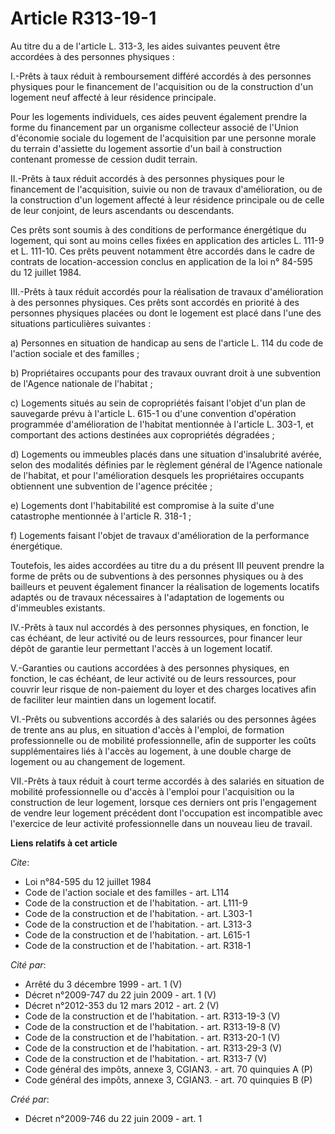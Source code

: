 # Article R313-19-1

Au titre du a de l'article L. 313-3, les aides suivantes peuvent être accordées à des personnes physiques : 

I.-Prêts à taux réduit à remboursement différé accordés à des personnes physiques pour le financement de l'acquisition ou de
la construction d'un logement neuf affecté à leur résidence principale. 

Pour les logements individuels, ces aides peuvent également prendre la forme du financement par un organisme collecteur
associé de l'Union d'économie sociale du logement de l'acquisition par une personne morale du terrain d'assiette du logement
assortie d'un bail à construction contenant promesse de cession dudit terrain. 

II.-Prêts à taux réduit accordés à des personnes physiques pour le financement de l'acquisition, suivie ou non de travaux
d'amélioration, ou de la construction d'un logement affecté à leur résidence principale ou de celle de leur conjoint, de
leurs ascendants ou descendants. 

Ces prêts sont soumis à des conditions de performance énergétique du logement, qui sont au moins celles fixées en application
des articles L. 111-9 et L. 111-10. Ces prêts peuvent notamment être accordés dans le cadre de contrats de location-accession
conclus en application de la loi n° 84-595 du 12 juillet 1984. 

III.-Prêts à taux réduit accordés pour la réalisation de travaux d'amélioration à des personnes physiques. Ces prêts sont
accordés en priorité à des personnes physiques placées ou dont le logement est placé dans l'une des situations particulières
suivantes : 

a) Personnes en situation de handicap au sens de l'article L. 114 du code de l'action sociale et des familles ; 

b) Propriétaires occupants pour des travaux ouvrant droit à une subvention de l'Agence nationale de l'habitat ; 

c) Logements situés au sein de copropriétés faisant l'objet d'un plan de sauvegarde prévu à l'article L. 615-1 ou d'une
convention d'opération programmée d'amélioration de l'habitat mentionnée à l'article L. 303-1, et comportant des actions
destinées aux copropriétés dégradées ; 

d) Logements ou immeubles placés dans une situation d'insalubrité avérée, selon des modalités définies par le règlement
général de l'Agence nationale de l'habitat, et pour l'amélioration desquels les propriétaires occupants obtiennent une
subvention de l'agence précitée ; 

e) Logements dont l'habitabilité est compromise à la suite d'une catastrophe mentionnée à l'article R. 318-1 ; 

f) Logements faisant l'objet de travaux d'amélioration de la performance énergétique. 

Toutefois, les aides accordées au titre du a du présent III peuvent prendre la forme de prêts ou de subventions à des
personnes physiques ou à des bailleurs et peuvent également financer la réalisation de logements locatifs adaptés ou de
travaux nécessaires à l'adaptation de logements ou d'immeubles existants. 

IV.-Prêts à taux nul accordés à des personnes physiques, en fonction, le cas échéant, de leur activité ou de leurs
ressources, pour financer leur dépôt de garantie leur permettant l'accès à un logement locatif.

V.-Garanties ou cautions accordées à des personnes physiques, en fonction, le cas échéant, de leur activité ou de leurs
ressources, pour couvrir leur risque de non-paiement du loyer et des charges locatives afin de faciliter leur maintien dans
un logement locatif. 

VI.-Prêts ou subventions accordés à des salariés ou des personnes âgées de trente ans au plus, en situation d'accès à
l'emploi, de formation professionnelle ou de mobilité professionnelle, afin de supporter les coûts supplémentaires liés à
l'accès au logement, à une double charge de logement ou au changement de logement. 

VII.-Prêts à taux réduit à court terme accordés à des salariés en situation de mobilité professionnelle ou d'accès à l'emploi
pour l'acquisition ou la construction de leur logement, lorsque ces derniers ont pris l'engagement de vendre leur logement
précédent dont l'occupation est incompatible avec l'exercice de leur activité professionnelle dans un nouveau lieu de
travail.

**Liens relatifs à cet article**

_Cite_:

  - Loi n°84-595 du 12 juillet 1984
  - Code de l'action sociale et des familles - art. L114
  - Code de la construction et de l'habitation. - art. L111-9
  - Code de la construction et de l'habitation. - art. L303-1
  - Code de la construction et de l'habitation. - art. L313-3
  - Code de la construction et de l'habitation. - art. L615-1
  - Code de la construction et de l'habitation. - art. R318-1

_Cité par_:

  - Arrêté du 3 décembre 1999 - art. 1 (V)
  - Décret n°2009-747 du 22 juin 2009 - art. 1 (V)
  - Décret n°2012-353 du 12 mars 2012 - art. 2 (V)
  - Code de la construction et de l'habitation. - art. R313-19-3 (V)
  - Code de la construction et de l'habitation. - art. R313-19-8 (V)
  - Code de la construction et de l'habitation. - art. R313-20-1 (V)
  - Code de la construction et de l'habitation. - art. R313-29-3 (V)
  - Code de la construction et de l'habitation. - art. R313-7 (V)
  - Code général des impôts, annexe 3, CGIAN3. - art. 70 quinquies A (P)
  - Code général des impôts, annexe 3, CGIAN3. - art. 70 quinquies B (P)

_Créé par_:

  - Décret n°2009-746 du 22 juin 2009 - art. 1

